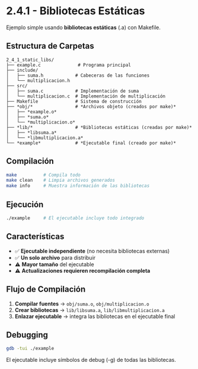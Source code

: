 # 2.4.1 - Bibliotecas Estáticas

Ejemplo simple usando **bibliotecas estáticas** (.a) con Makefile.

## Estructura de Carpetas

```text
2_4_1_static_libs/
├── example.c              # Programa principal
├── include/
│   ├── suma.h            # Cabeceras de las funciones
│   └── multiplicacion.h
├── src/
│   ├── suma.c            # Implementación de suma
│   └── multiplicacion.c  # Implementación de multiplicación
├── Makefile              # Sistema de construcción
├── *obj/*                # *Archivos objeto (creados por make)*
│   ├── *example.o*
│   ├── *suma.o*
│   └── *multiplicacion.o*
├── *lib/*                # *Bibliotecas estáticas (creadas por make)*
│   ├── *libsuma.a*
│   └── *libmultiplicacion.a*
└── *example*             # *Ejecutable final (creado por make)*
```

## Compilación

```bash
make          # Compila todo
make clean    # Limpia archivos generados
make info     # Muestra información de las bibliotecas
```

## Ejecución

```bash
./example     # El ejecutable incluye todo integrado
```

## Características

- ✅ **Ejecutable independiente** (no necesita bibliotecas externas)
- ✅ **Un solo archivo** para distribuir
- ⚠️ **Mayor tamaño** del ejecutable
- ⚠️ **Actualizaciones requieren recompilación completa**

## Flujo de Compilación

1. **Compilar fuentes** → `obj/suma.o`, `obj/multiplicacion.o`
2. **Crear bibliotecas** → `lib/libsuma.a`, `lib/libmultiplicacion.a`
3. **Enlazar ejecutable** → integra las bibliotecas en el ejecutable final

## Debugging

```bash
gdb -tui ./example
```

El ejecutable incluye símbolos de debug (-g) de todas las bibliotecas.
